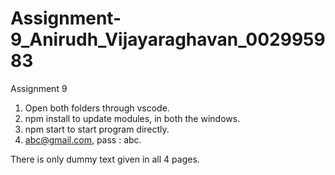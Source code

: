 # Assignment-9_Anirudh_Vijayaraghavan_002995983
Assignment 9
1. Open both folders through vscode.
2. npm install to update modules, in both the windows.
3. npm start to start program directly.
4. abc@gmail.com, pass : abc.

There is only dummy text given in all 4 pages.
